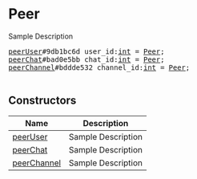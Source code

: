 # Peer

Sample Description

<pre>
<a href="../constructor/peerUser">peerUser</a>#9db1bc6d user_id:<a href="../type/int.md">int</a> = <a href="../type/Peer.md">Peer</a>;
<a href="../constructor/peerChat">peerChat</a>#bad0e5bb chat_id:<a href="../type/int.md">int</a> = <a href="../type/Peer.md">Peer</a>;
<a href="../constructor/peerChannel">peerChannel</a>#bddde532 channel_id:<a href="../type/int.md">int</a> = <a href="../type/Peer.md">Peer</a>;

</pre>

## Constructors

| Name | Description |
|------|-------------|
| [peerUser](../constructor/peerUser.md) | Sample Description |
| [peerChat](../constructor/peerChat.md) | Sample Description |
| [peerChannel](../constructor/peerChannel.md) | Sample Description |

